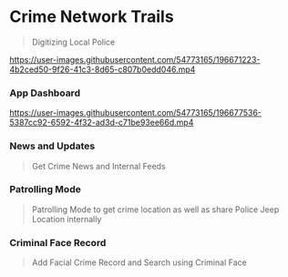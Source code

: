 # Crime Network Trails
> Digitizing Local Police

https://user-images.githubusercontent.com/54773165/196671223-4b2ced50-9f26-41c3-8d65-c807b0edd046.mp4

### App Dashboard

https://user-images.githubusercontent.com/54773165/196677536-5387cc92-6592-4f32-ad3d-c71be93ee66d.mp4

### News and Updates
> Get Crime News and Internal Feeds

### Patrolling Mode
> Patrolling Mode to get crime location as well as share Police Jeep Location internally

### Criminal Face Record
> Add Facial Crime Record and Search using Criminal Face
